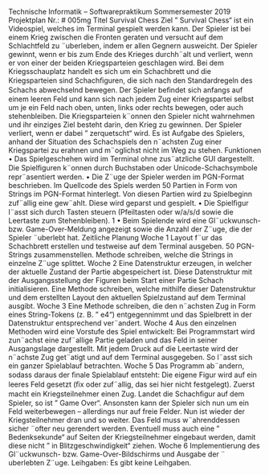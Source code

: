 Technische Informatik – Softwarepraktikum Sommersemester 2019 Projektplan
Nr.: # 005mg Titel Survival Chess
Ziel
” Survival Chess“ ist ein Videospiel, welches im Terminal gespielt werden kann. Der Spieler ist bei einem Krieg zwischen die Fronten geraten und versucht auf dem Schlachtfeld zu ¨uberleben, indem er allen Gegnern ausweicht. Der Spieler gewinnt, wenn er bis zum Ende des Krieges durchh¨alt und verliert, wenn er von einer der beiden Kriegsparteien geschlagen wird. Bei dem Kriegsschauplatz handelt es sich um ein Schachbrett und die Kriegsparteien sind Schachﬁguren, die sich nach den Standardregeln des Schachs abwechselnd bewegen. Der Spieler beﬁndet sich anfangs auf einem leeren Feld und kann sich nach jedem Zug einer Kriegspartei selbst um je ein Feld nach oben, unten, links oder rechts bewegen, oder auch stehenbleiben. Die Kriegsparteien k¨onnen den Spieler nicht wahrnehmen und ihr einziges Ziel besteht darin, den Krieg zu gewinnen. Der Spieler verliert, wenn er dabei
” zerquetscht“ wird. Es ist Aufgabe des Spielers, anhand der Situation des Schachspiels den n¨achsten Zug einer Kriegspartei zu erahnen und m¨oglichst nicht im Weg zu stehen.
Funktionen • Das Spielgeschehen wird im Terminal ohne zus¨atzliche GUI dargestellt. Die Spielﬁguren k¨onnen durch Buchstaben oder Unicode-Schachsymbole repr¨asentiert werden. • Die Z¨uge der Spieler werden im PGN-Format beschrieben. Im Quellcode des Spiels werden 50 Partien in Form von Strings im PGN-Format hinterlegt. Von diesen Partien wird zu Spielbeginn zuf¨allig eine gew¨ahlt. Diese wird geparst und gespielt. • Die Spielﬁgur l¨asst sich durch Tasten steuern (Pfeiltasten oder w/a/s/d sowie die Leertaste zum Stehenbleiben).
1
• Beim Spielende wird eine Gl¨uckwunsch- bzw. Game-Over-Meldung angezeigt sowie die Anzahl der Z¨uge, die der Spieler ¨uberlebt hat.
Zeitliche Planung
Woche 1 Layout f¨ur das Schachbrett erstellen und testweise auf dem Terminal ausgeben. 50 PGN-Strings zusammenstellen. Methode schreiben, welche die Strings in einzelne Z¨uge splittet.
Woche 2 Eine Datenstruktur erzeugen, in welcher der aktuelle Zustand der Partie abgespeichert ist. Diese Datenstruktur mit der Ausgangsstellung der Figuren beim Start einer Partie Schach initialisieren. Eine Methode schreiben, welche mithilfe dieser Datenstruktur und dem erstellten Layout den aktuellen Spielzustand auf dem Terminal ausgibt.
Woche 3 Eine Methode schreiben, die den n¨achsten Zug in Form eines String-Tokens (z. B. ” e4“) entgegennimmt und das Spielbrett in der Datenstruktur entsprechend ver¨andert.
Woche 4 Aus den einzelnen Methoden wird eine Vorstufe des Spiel entwickelt: Bei Programmstart wird zun¨achst eine zuf¨allige Partie geladen und das Feld in seiner Ausgangslage dargestellt. Mit jedem Druck auf die Leertaste wird der n¨achste Zug get¨atigt und auf dem Terminal ausgegeben. So l¨asst sich ein ganzer Spielablauf betrachten.
Woche 5 Das Programm ab¨andern, sodass daraus der ﬁnale Spielablauf entsteht: Die eigene Figur wird auf ein leeres Feld gesetzt (ﬁx oder zuf¨allig, das sei hier nicht festgelegt). Zuerst macht ein Kriegsteilnehmer einen Zug. Landet die Schachﬁgur auf dem Spieler, so ist ” Game Over“. Ansonsten kann der Spieler sich nun um ein Feld weiterbewegen – allerdings nur auf freie Felder. Nun ist wieder der Kriegsteilnehmer dran und so weiter. Das Feld muss w¨ahrenddessen sicher ¨ofter neu gerendert werden. Eventuell muss auch eine ” Bedenksekunde“ auf Seiten der Kriegsteilnehmer eingebaut werden, damit diese nicht ” in Blitzgeschwindigkeit“ ziehen. Woche 6 Implementierung des Gl¨uckwunsch- bzw. Game-Over-Bildschirms und Ausgabe der ¨ uberlebten Z¨uge.
Leihgaben:
Es gibt keine Leihgaben.

